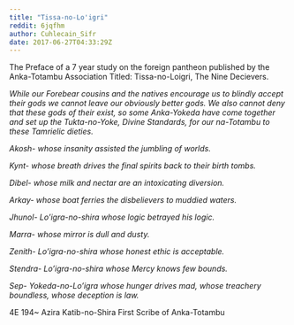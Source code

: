 ```yaml
---
title: "Tissa-no-Lo'igri"
reddit: 6jqfhm
author: Cuhlecain_Sifr
date: 2017-06-27T04:33:29Z
---
```


The Preface of a 7 year study on the foreign pantheon published by the Anka-Totambu Association Titled: Tissa-no-Loigri, The Nine Decievers.

*While our Forebear cousins and the natives encourage us to blindly accept their gods we cannot leave our obviously better gods. We also cannot deny that these gods of their exist, so some Anka-Yokeda have come together and set up the Tukta-no-Yoke,  Divine Standards, for our na-Totambu to these Tamrielic dieties.*

*Akosh- whose insanity assisted the jumbling of worlds.*

*Kynt- whose breath drives the final spirits back to their birth tombs.*

*Dibel- whose milk and nectar are an intoxicating diversion.*

*Arkay- whose boat ferries the disbelievers to muddied waters.*

*Jhunol- Lo’igra-no-shira whose logic betrayed his logic.*

*Marra-  whose mirror is dull and dusty.*

*Zenith- Lo’igra-no-shira whose honest ethic is acceptable.*

*Stendra- Lo’igra-no-shira whose Mercy knows few bounds.*

*Sep- Yokeda-no-Lo’igra whose hunger drives mad, whose treachery boundless, whose deception is law.*

4E 194~ Azira Katib-no-Shira First Scribe of Anka-Totambu

